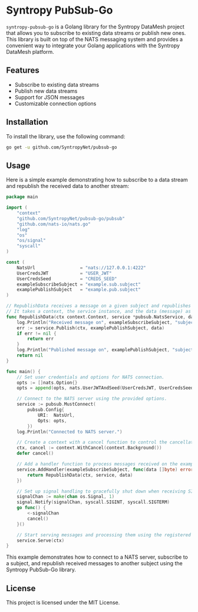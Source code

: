 # Syntropy PubSub-Go

`syntropy-pubsub-go` is a Golang library for the Syntropy DataMesh project that allows you to subscribe to existing data streams or publish new ones. This library is built on top of the NATS messaging system and provides a convenient way to integrate your Golang applications with the Syntropy DataMesh platform.

## Features

- Subscribe to existing data streams
- Publish new data streams
- Support for JSON messages
- Customizable connection options

## Installation

To install the library, use the following command:

```bash
go get -u github.com/SyntropyNet/pubsub-go
```

## Usage
Here is a simple example demonstrating how to subscribe to a data stream and republish the received data to another stream:

```go
package main

import (
	"context"
	"github.com/SyntropyNet/pubsub-go/pubsub"
	"github.com/nats-io/nats.go"
	"log"
	"os"
	"os/signal"
	"syscall"
)

const (
	NatsUrl                 = "nats://127.0.0.1:4222"
	UserCredsJWT            = "USER_JWT"
	UserCredsSeed           = "CREDS_SEED"
	exampleSubscribeSubject = "example.sub.subject"
	examplePublishSubject   = "example.pub.subject"
)

// RepublishData receives a message on a given subject and republishes it to another subject.
// It takes a context, the service instance, and the data (message) as input arguments.
func RepublishData(ctx context.Context, service *pubsub.NatsService, data []byte) error {
	log.Println("Received message on", exampleSubscribeSubject, "subject")
	err := service.Publish(ctx, examplePublishSubject, data)
	if err != nil {
		return err
	}
	log.Println("Published message on", examplePublishSubject, "subject")
	return nil
}

func main() {
	// Set user credentials and options for NATS connection.
	opts := []nats.Option{}
	opts = append(opts, nats.UserJWTAndSeed(UserCredsJWT, UserCredsSeed))

	// Connect to the NATS server using the provided options.
	service := pubsub.MustConnect(
		pubsub.Config{
			URI:  NatsUrl,
			Opts: opts,
		})
	log.Println("Connected to NATS server.")

	// Create a context with a cancel function to control the cancellation of ongoing operations.
	ctx, cancel := context.WithCancel(context.Background())
	defer cancel()

	// Add a handler function to process messages received on the exampleSubscribeSubject.
	service.AddHandler(exampleSubscribeSubject, func(data []byte) error {
		return RepublishData(ctx, service, data)
	})

	// Set up signal handling to gracefully shut down when receiving SIGINT or SIGTERM signals.
	signalChan := make(chan os.Signal, 1)
	signal.Notify(signalChan, syscall.SIGINT, syscall.SIGTERM)
	go func() {
		<-signalChan
		cancel()
	}()

	// Start serving messages and processing them using the registered handler function.
	service.Serve(ctx)
}
```

This example demonstrates how to connect to a NATS server, subscribe to a subject, and republish received messages to another subject using the Syntropy PubSub-Go library.

## License
This project is licensed under the MIT License.